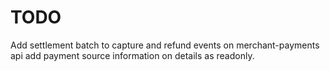 <!-- START_METADATA
---
title: Settlement
sidebar_position: 190
draft: True
---
END_METADATA -->
# TODO

Add settlement batch to capture and refund events on merchant-payments api
add payment source information on details as readonly.
